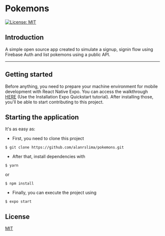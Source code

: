 # Pokemons

[![License: MIT](https://img.shields.io/badge/License-MIT-yellow.svg)](https://opensource.org/licenses/MIT)

## Introduction

A simple open source app created to simulate a signup, signin flow using Firebase Auth and list pokemons using a public API.

---

## Getting started

Before anything, you need to prepare your machine environment for mobile development with React Native Expo. You can access the walkthrough [HERE](https://docs.expo.dev/get-started/installation/) (Use the Installation Expo Quickstart tutorial). After installing those, you'll be able to start contributing to this project.

## Starting the application

It's as easy as:

- First, you need to clone this project

```
$ git clone https://github.com/alanrslima/pokemons.git
```

- After that, install dependencies with

```
$ yarn
```

or

```
$ npm install
```

- Finally, you can execute the project using

```
$ expo start
```

## License

[MIT](LICENSE.md)
